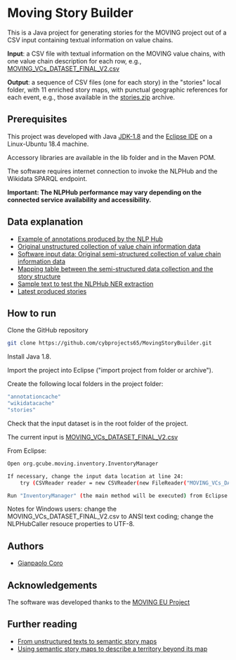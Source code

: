 
# Moving Story Builder

This is a Java project for generating stories for the MOVING project out of a CSV input containing textual information on value chains.

**Input**: a CSV file with textual information on the MOVING value chains, with one value chain description for each row, e.g., [MOVING_VCs_DATASET_FINAL_V2.csv](https://github.com/cybprojects65/MovingStoryBuilder/blob/main/MOVING_VCs_DATASET_FINAL_V2.csv)

**Output**: a sequence of CSV files (one for each story) in the "stories" local folder, with 11 enriched story maps, with punctual geographic references for each event, e.g., those available in the [stories.zip](https://github.com/cybprojects65/MovingStoryBuilder/blob/main/stories.zip) archive.


## Prerequisites

This project was developed with Java [JDK-1.8](https://www.oracle.com/it/java/technologies/javase/javase8u211-later-archive-downloads.html) and the [Eclipse IDE](https://www.eclipse.org/downloads/download.php?file=/oomph/epp/2024-06/R/eclipse-inst-jre-win64.exe) on a Linux-Ubuntu 18.4 machine.

Accessory libraries are available in the lib folder and in the Maven POM.

The software requires internet connection to invoke the NLPHub and the Wikidata SPARQL endpoint. 

**Important: The NLPHub performance may vary depending on the connected service availability and accessibility.**
## Data explanation

- [Example of annotations produced by the NLP Hub](https://github.com/cybprojects65/MovingStoryBuilder/blob/main/Annotations_example.txt)
- [Original unstructured collection of value chain information data](https://github.com/cybprojects65/MovingStoryBuilder/blob/main/Dataset_VC%20card_Inventory_102021_db_updated01122021.csv)
 - [Software input data: Original semi-structured collection of value chain information data](https://github.com/cybprojects65/MovingStoryBuilder/blob/main/MOVING_VCs_DATASET_FINAL_V2.csv)
 - [Mapping table between the semi-structured data collection and the story structure]( https://github.com/cybprojects65/MovingStoryBuilder/blob/main/mappingtable.csv)
 - [Sample text to test the NLPHub NER extraction](https://github.com/cybprojects65/MovingStoryBuilder/blob/main/sampleTextBBC.txt)
 - [Latest produced stories](https://github.com/cybprojects65/MovingStoryBuilder/blob/main/stories.zip)
## How to run

Clone the GitHub repository
```sh
git clone https://github.com/cybprojects65/MovingStoryBuilder.git
```

Install Java 1.8.

Import the project into Eclipse ("import project from folder or archive").

Create the following local folders in the project folder:

```sh
"annotationcache"
"wikidatacache"
"stories" 
```

Check that the input dataset is in the root folder of the project.

The current input is [MOVING_VCs_DATASET_FINAL_V2.csv](https://github.com/cybprojects65/MovingStoryBuilder/blob/main/MOVING_VCs_DATASET_FINAL_V2.csv)

From Eclipse:

```sh
Open org.gcube.moving.inventory.InventoryManager

If necessary, change the input data location at line 24:
    try (CSVReader reader = new CSVReader(new FileReader("MOVING_VCs_DATASET_FINAL_V2.csv")))

Run "InventoryManager" (the main method will be executed) from Eclipse
```
Notes for Windows users: change the MOVING_VCs_DATASET_FINAL_V2.csv to ANSI text coding; change the NLPHubCaller resouce properties to UTF-8.


## Authors

- [Gianpaolo Coro](https://github.com/cybprojects65)


## Acknowledgements
The software was developed thanks to the [MOVING EU Project](https://www.moving-h2020.eu/)
 
## Further reading
 - [From unstructured texts to semantic story maps](https://www.tandfonline.com/doi/full/10.1080/17538947.2023.2168774)
 - [Using semantic story maps to describe a territory beyond its map](https://content.iospress.com/articles/semantic-web/sw233485)


